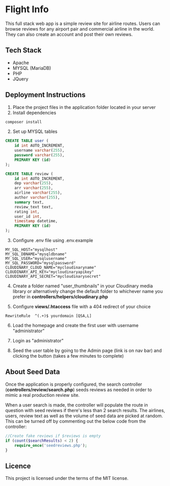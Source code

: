 # Flight Info
This full stack web app is a simple review site for airline routes. Users can browse reviews for any airport pair and commercial airline in the world. They can also create an account and post their own reviews.

## Tech Stack
* Apache
* MYSQL (MariaDB)
* PHP
* JQuery

## Deployment Instructions
1. Place the project files in the application folder located in your server
2. Install dependencies
```bash
composer install
```
2. Set up MYSQL tables
```sql
CREATE TABLE user (
    id int AUTO_INCREMENT,
    username varchar(255),
    password varchar(255),
    PRIMARY KEY (id)
);

CREATE TABLE review (
    id int AUTO_INCREMENT,
    dep varchar(255),
    arr varchar(255),
    airline varchar(255),
    author varchar(255),
    summary text,
    review_text text, 
    rating int,
    user_id int,
    timestamp datetime,
    PRIMARY KEY (id)
);
```

3. Configure .env file using .env.example
```.env
MY_SQL_HOST="mysqlhost"
MY_SQL_DBNAME="mysqldbname"
MY_SQL_USER="mysqlusername"
MY_SQL_PASSWORD="mysqlpassword"
CLOUDINARY_CLOUD_NAME="mycloudinaryname"
CLOUDINARY_API_KEY="mycloudinaryapikey"
CLOUDINARY_API_SECRET="mycloudinarysecret"
```

4. Create a folder named "user_thumbnails" in your Cloudinary media library or alternatively change the default folder to whichever name you prefer in **controllers/helpers/cloudinary.php**

5. Configure **views/.htaccess** file with a 404 redirect of your choice
```.htaccess
RewriteRule  ^(.+)$ yourdomain [QSA,L]
```

6. Load the homepage and create the first user with username "administrator"

7. Login as "administrator"

7. Seed the user table by going to the Admin page (link is on nav bar) and clicking the button (takes a few minutes to complete)

## About Seed Data
Once the application is properly configured, the search controller (**controllers/review/search.php**) seeds reviews as needed in order to mimic a real production review site. 

When a user search is made, the controller will populate the route in question with seed reviews if there's less than 2 search results. The airlines, users, review text as well as the volume of seed data are picked at random. This can be turned off by commenting out the below code from the controller:
```php
//Create fake reviews if $reviews is empty
if (count($searchResults) < 2) {
    require_once('seedreviews.php');
}
```

## Licence
This project is licensed under the terms of the MIT license.




